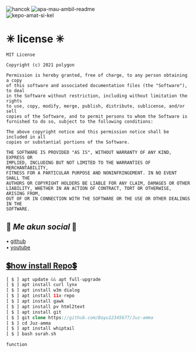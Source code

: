 ![hancok](https://img.shields.io/badge/Code-BY%20POLYGON-yellowgreen) 
![apa-mau-ambil-readme](https://img.shields.io/badge/Made-INDONESIA-red)                
![kepo-amat-si-kel](https://img.shields.io/badge/Program-Bash-blue)

# ✳ license ✳
```
MIT License

Copyright (c) 2021 polygon

Permission is hereby granted, free of charge, to any person obtaining a copy
of this software and associated documentation files (the "Software"), to deal
in the Software without restriction, including without limitation the rights
to use, copy, modify, merge, publish, distribute, sublicense, and/or sell
copies of the Software, and to permit persons to whom the Software is
furnished to do so, subject to the following conditions:

The above copyright notice and this permission notice shall be included in all
copies or substantial portions of the Software.

THE SOFTWARE IS PROVIDED "AS IS", WITHOUT WARRANTY OF ANY KIND, EXPRESS OR
IMPLIED, INCLUDING BUT NOT LIMITED TO THE WARRANTIES OF MERCHANTABILITY,
FITNESS FOR A PARTICULAR PURPOSE AND NONINFRINGEMENT. IN NO EVENT SHALL THE
AUTHORS OR COPYRIGHT HOLDERS BE LIABLE FOR ANY CLAIM, DAMAGES OR OTHER
LIABILITY, WHETHER IN AN ACTION OF CONTRACT, TORT OR OTHERWISE, ARISING FROM,
OUT OF OR IN CONNECTION WITH THE SOFTWARE OR THE USE OR OTHER DEALINGS IN THE
SOFTWARE.
```

## 💱 _Me akun social_ 💱
• [github](https://github.com/Bayu12345677)              
• [youtube](https://youtube.com/channel/UCtu-GcxKL8kJBXpR1wfMgWg)

## [💲how install Repo💲](https://github.com/Bayu12345677/Juz-amma)
```php
[ $ ] apt update && apt full-upgrade
[ $ ] apt install curl lynx
[ $ ] apt install w3m dialog
[ $ ] apt install 11x-repo
[ $ ] apt install gawk
[ $ ] apt install pv html2text
[ $ ] apt install git
[ $ ] git clone https://github.com/Bayu12345677/Juz-amma
[ $ ] cd Juz-amma
[ $ ] apt install whiptail
[ $ ] bash surah.sh
```

` function `
